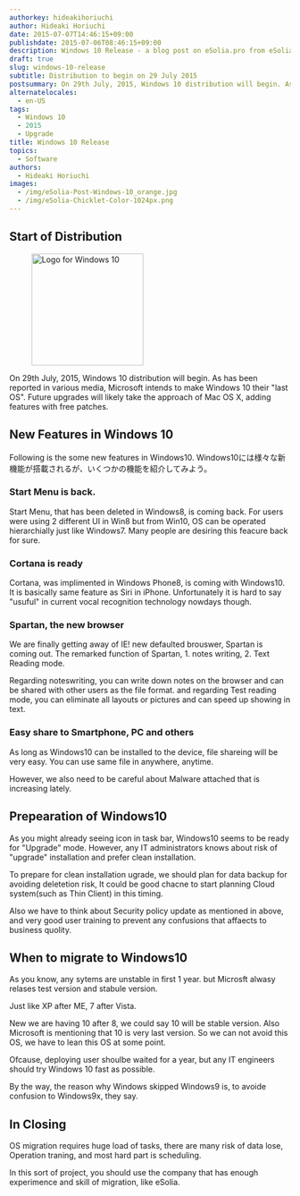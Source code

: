 ```yaml
---
authorkey: hideakihoriuchi
author: Hideaki Horiuchi
date: 2015-07-07T14:46:15+09:00
publishdate: 2015-07-06T08:46:15+09:00
description: Windows 10 Release - a blog post on eSolia.pro from eSolia Inc.
draft: true
slug: windows-10-release
subtitle: Distribution to begin on 29 July 2015
postsummary: On 29th July, 2015, Windows 10 distribution will begin. As has been reported in various media, Microsoft intends to make Windows 10 their "last OS". Future upgrades will likely take the approach of Mac OS X, adding features with free patches.
alternatelocales:
  - en-US
tags:
  - Windows 10
  - 2015
  - Upgrade
title: Windows 10 Release
topics:
  - Software
authors:
  - Hideaki Horiuchi
images:
  - /img/eSolia-Post-Windows-10_orange.jpg
  - /img/eSolia-Chicklet-Color-1024px.png
---
```


## Start of Distribution

<figure class="image-container">
<img class="materialboxed right responsive-img z-depth-1" width="200" data-caption="Windows 10 Logo" alt="Logo for Windows 10" src="/img/eSolia-Post-Windows-10_orange.jpg" >
</figure>

On 29th July, 2015, Windows 10 distribution will begin. As has been reported in various media, Microsoft intends to make Windows 10 their "last OS". Future upgrades will likely take the approach of Mac OS X, adding features with free patches.

## New Features in Windows 10

Following is the some new features in Windows10.
Windows10には様々な新機能が搭載されるが、いくつかの機能を紹介してみよう。

### Start Menu is back.

Start Menu, that has been deleted in Windows8, is coming back.
For users were using 2 different UI in Win8 but from Win10, OS can be operated hierarchially just like Windows7.
Many people are desiring this feacure back for sure.

### Cortana is ready

Cortana, was implimented in Windows Phone8, is coming with Windows10.
It is basically same feature as Siri in iPhone.
Unfortunately it is hard to say "usuful" in current vocal recognition technology nowdays though.

### Spartan, the new browser

We are finally getting away of IE! new defaulted brouswer, Spartan is coming out.
The remarked function of Spartan, 1. notes writing, 2. Text Reading mode.

Regarding noteswriting, you can write down notes on the browser and can be shared with other users as the file format.
and regarding Test reading mode, you can eliminate all layouts or pictures and can speed up showing in text.

### Easy share to Smartphone, PC and others

As long as Windows10 can be installed to the device, file shareing will be very easy.
You can use same file in anywhere, anytime.

However, we also need to be careful about Malware attached that is increasing lately.

## Prepearation of Windows10

As you might already seeing icon in task bar, Windows10 seems to be ready for "Upgrade" mode.
However, any IT administrators knows about risk of "upgrade" installation and prefer clean installation.

To prepare for clean installation ugrade, we should plan for data backup for avoiding deletetion risk, 
It could be good chacne to start planning Cloud system(such as Thin Client) in this timing.

Also we have to think about Security policy update as mentioned in above, and very good user training to prevent any confusions that affaects to business quolity.


## When to migrate to Windows10

As you know, any sytems are unstable in first 1 year.
but Microsft alwasy relases test version and stabule version.

Just like XP after ME, 7 after Vista.

New we are having 10 after 8, we could say 10 will be stable version.
Also Microsoft is mentioning that 10 is very last version.
So we can not avoid this OS, we have to lean this OS at some point.

Ofcause, deploying user shoulbe waited for a year, but any IT engineers should try Windows 10 fast as possible.

By the way, the reason why Windows skipped Windows9 is, to avoide confusion to Windows9x, they say.

## In Closing

OS migration requires huge load of tasks, there are many risk of data lose, Operation traning, and most hard part is scheduling.

In this sort of project, you should use the company that has enough experimence and skill of migration, like eSolia.
